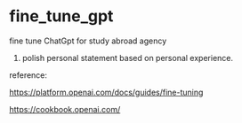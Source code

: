 # fine_tune_gpt

fine tune ChatGpt for study abroad agency

1. polish personal statement based on personal experience.

reference:

https://platform.openai.com/docs/guides/fine-tuning

https://cookbook.openai.com/
